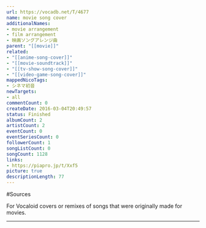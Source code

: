 ```yaml
---
url: https://vocadb.net/T/4677
name: movie song cover
additionalNames: 
- movie arrangement
- film arrangement
- 映画ソングアレンジ曲
parent: "[[movie]]"
related:
- "[[anime-song-cover]]"
- "[[movie-soundtrack]]"
- "[[tv-show-song-cover]]"
- "[[video-game-song-cover]]"
mappedNicoTags:
- シネマ初音
newTargets:
- all
commentCount: 0
createDate: 2016-03-04T20:49:57
status: Finished
albumCount: 2
artistCount: 2
eventCount: 0
eventSeriesCount: 0
followerCount: 1
songListCount: 0
songCount: 1128
links: 
- https://piapro.jp/t/Xxf5
picture: true
descriptionLength: 77
---
```


#Sources

For Vocaloid covers or remixes of songs that were originally made for movies.

---

